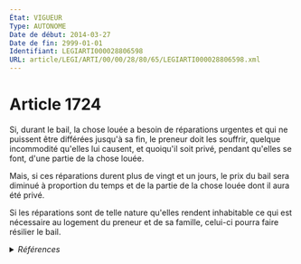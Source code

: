 ```yaml
---
État: VIGUEUR
Type: AUTONOME
Date de début: 2014-03-27
Date de fin: 2999-01-01
Identifiant: LEGIARTI000028806598
URL: article/LEGI/ARTI/00/00/28/80/65/LEGIARTI000028806598.xml
---
```


<h1>Article 1724</h1>

Si, durant le bail, la chose louée a besoin de réparations urgentes et qui ne
puissent être différées jusqu'à sa fin, le preneur doit les souffrir, quelque
incommodité qu'elles lui causent, et quoiqu'il soit privé, pendant qu'elles se
font, d'une partie de la chose louée.<br />

Mais, si ces réparations durent plus de vingt et un jours, le prix du bail sera
diminué à proportion du temps et de la partie de la chose louée dont il aura été
privé.<br />

Si les réparations sont de telle nature qu'elles rendent inhabitable ce qui est
nécessaire au logement du preneur et de sa famille, celui-ci pourra faire
résilier le bail.


<details>
  <summary><em>Références</em></summary>

  <h2>Articles faisant référence à l'article</h2>
  
  <ul>
    <li>
      <a href="https://legal.tricoteuses.fr//redirection/LEGIARTI000028775855?vers=git&vers=legifrance">LOI n° 2014-366 du 24 mars 2014 pour l'accès au logement et un urbanisme rénové - article 1 ENTIEREMENT_MODIF</a> MODIFIE source
    </li>
  </ul>
  
  <h2>Références faites par l'article</h2>
  
  <ul>
    <li>
      1967-07-12 CITATION cible <a href="https://legal.tricoteuses.fr//redirection/LEGIARTI000039119827?vers=git&vers=legifrance">Loi n° 67-561 du 12 juillet 1967 relative à l'amélioration de l'habitat - article 2 AUTONOME VIGUEUR, en vigueur depuis le 2020-01-01</a>
    </li>
    <li>
      1982-06-22 CITATION cible <a href="https://legal.tricoteuses.fr//redirection/LEGIARTI000006470221?vers=git&vers=legifrance">Loi n° 82-526 du 22 juin 1982 relative aux droits et obligations des locataires et des bailleurs - article 18 AUTONOME ABROGE, en vigueur du 1982-06-23 au 1986-12-24</a>
    </li>
    <li>
      1986-12-23 CITATION cible <a href="https://legal.tricoteuses.fr//redirection/LEGIARTI000006474495?vers=git&vers=legifrance">Loi n° 86-1290 du 23 décembre 1986 tendant à favoriser l'investissement locatif, l'accession à la propriété de logements sociaux et le développement de l'offre foncière - article 7 AUTONOME ABROGE, en vigueur du 1986-12-24 au 1989-07-08</a>
    </li>
    <li>
      1989-07-06 CITATION cible <a href="https://legal.tricoteuses.fr//redirection/LEGIARTI000050623555?vers=git&vers=legifrance">Loi n° 89-462 du 6 juillet 1989 tendant à améliorer les rapports locatifs et portant modification de la loi n° 86-1290 du 23 décembre 1986 - article 7 AUTONOME VIGUEUR, en vigueur depuis le 2024-11-21</a>
    </li>
    <li>
      2014-03-24 MODIFIE cible <a href="https://legal.tricoteuses.fr//redirection/LEGIARTI000028775855?vers=git&vers=legifrance">LOI n° 2014-366 du 24 mars 2014 pour l'accès au logement et un urbanisme rénové - article 1 ENTIEREMENT_MODIF</a>
    </li>
    <li>
      2019-08-03 CITATION cible <a href="https://legal.tricoteuses.fr//redirection/LEGIARTI000038899752?vers=git&vers=legifrance">Décret n° 2019-831 du 3 août 2019 fixant les modalités d'application de l'article L. 631-12 du code de la construction et de l'habitation relatif aux résidences universitaires faisant l'objet d'une convention conclue en application de l'article L. 351-2 du même code - article ENTIEREMENT_MODIF</a>
    </li>
    <li>
      2999-01-01 CITATION cible <a href="https://legal.tricoteuses.fr//redirection/LEGIARTI000006815481?vers=git&vers=legifrance">Code de l'urbanisme - article L314-4 AUTONOME VIGUEUR, en vigueur depuis le 1985-07-19</a>
    </li>
    <li>
      2999-01-01 CITATION cible <a href="https://legal.tricoteuses.fr//redirection/LEGIARTI000039049091?vers=git&vers=legifrance">Code de la construction et de l'habitation - article Annexe II à l'article D353-90 AUTONOME VIGUEUR, en vigueur depuis le 2019-09-01</a>
    </li>
    <li>
      2999-01-01 CITATION cible <a href="https://legal.tricoteuses.fr//redirection/LEGIARTI000039048922?vers=git&vers=legifrance">Code de la construction et de l'habitation - article Annexe III à l'article D353-190 AUTONOME VIGUEUR, en vigueur depuis le 2019-09-01</a>
    </li>
    <li>
      2999-01-01 CITATION cible <a href="https://legal.tricoteuses.fr//redirection/LEGIARTI000039049222?vers=git&vers=legifrance">Code de la construction et de l'habitation - article Annexe III à l'article D353-32 AUTONOME VIGUEUR, en vigueur depuis le 2019-09-01</a>
    </li>
    <li>
      2999-01-01 CITATION cible <a href="https://legal.tricoteuses.fr//redirection/LEGIARTI000050623398?vers=git&vers=legifrance">Code de la construction et de l'habitation - article L521-2 AUTONOME VIGUEUR, en vigueur depuis le 2024-11-21</a>
    </li>
    <li>
      2999-01-01 CITATION cible <a href="https://legal.tricoteuses.fr//redirection/LEGIARTI000006825783?vers=git&vers=legifrance">Code de la construction et de l'habitation - article L521-3 AUTONOME TRANSFERE, en vigueur du 2000-12-14 au 2005-12-16</a>
    </li>
    <li>
      2999-01-01 CITATION cible <a href="https://legal.tricoteuses.fr//redirection/LEGIARTI000049397643?vers=git&vers=legifrance">Code de la construction et de l'habitation - article L521-3-1 AUTONOME VIGUEUR, en vigueur depuis le 2024-04-11</a>
    </li>
    <li>
      CODIFICATION source Loi 1804-03-07
    </li>
  </ul>
</details>
